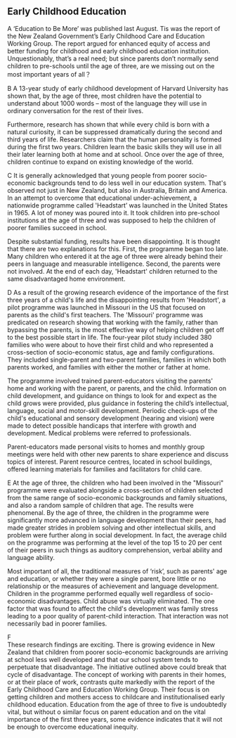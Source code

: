 ## Early Childhood Education

A ‘Education to Be More’ was published last August. Tis was the report of the New Zealand Government’s Early Childhood
Care and Education Working Group. The report argued for enhanced equity of access and better funding for childhood and
early childhood education institution. Unquestionably, that’s a real need; but since parents don’t normally send
children to pre-schools until the age of three, are we missing out on the most important years of all？

B A 13-year study of early childhood development of Harvard University has shown that, by the age of three, most
children have the potential to understand about 1000 words – most of the language they will use in ordinary conversation
for the rest of their lives.

Furthermore, research has shown that while every child is born with a natural curiosity, it can be suppressed
dramatically during the second and third years of life. Researchers claim that the human personality is formed during
the first two years. Children learn the basic skills they will use in all their later learning both at home and at
school. Once over the age of three, children continue to expand on existing knowledge of the world.

C It is generally acknowledged that young people from poorer socio-economic backgrounds tend to do less well in our
education system. That's observed not just in New Zealand, but also in Australia, Britain and America. In an attempt to
overcome that educational under-achievement, a nationwide programme called 'Headstart’ was launched in the United States
in 1965. A lot of money was poured into it. It took children into pre-school institutions at the age of three and was
supposed to help the children of poorer families succeed in school.

Despite substantial funding, results have been disappointing. It is thought that there are two explanations for this.
First, the programme began too late. Many children who entered it at the age of three were already behind their peers in
language and measurable intelligence. Second, the parents were not involved. At the end of each day, 'Headstart'
children returned to the same disadvantaged home environment.

D As a result of the growing research evidence of the importance of the first three years of a child's life and the
disappointing results from 'Headstort', a pilot programme was launched in Missouri in the US that focused on parents as
the child's first teachers. The 'Missouri' programme was predicated on research showing that working with the family,
rather than bypassing the parents, is the most effective way of helping children get off to the best possible start in
life. The four-year pilot study included 380 families who were about to hove their first child and who represented a
cross-section of socio-economic status, age and family configurations. They included single-parent and two-parent
families, families in which both parents worked, and families with either the mother or father at home.

The programme involved trained parent-educators visiting the parents' home and working with the parent, or parents, and
the child. Information on child development, and guidance on things to look for and expect as the child grows were
provided, plus guidance in fostering the child’s intellectual, language, social and motor-skill development. Periodic
check-ups of the child's educational and sensory development (hearing and vision) were made to detect possible handicaps
that interfere with growth and development. Medical problems were referred to professionals.

Parent-educators made personal visits to homes and monthly group meetings were held with other new parents to share
experience and discuss topics of interest. Parent resource centres, located in school buildings, offered learning
materials for families and facilitators for child care.

E At the age of three, the children who had been involved in the "Missouri" programme were evaluated alongside a
cross-section of children selected from the same range of socio-economic backgrounds and family situations, and also a
random sample of children that age. The results were phenomenal. By the age of three, the children in the programme were
significantly more advanced in language development than their peers, had made greater strides in problem solving and
other intellectual skills, and problem were further along in social development. In fact, the average child on the
programme was performing at the level of the top 15 to 20 per cent of their peers in such things as auditory
comprehension, verbal ability and language ability.

Most important of all, the traditional measures of ‘risk’, such as parents' age and education, or whether they were a
single parent, bore little or no relationship or the measures of achievement and language development. Children in the
programme performed equally well regardless of socio-economic disadvantages. Child abuse was virtually eliminated. The
one factor that was found to affect the child's development was family stress leading to a poor quality of parent-child
interaction. That interaction was not necessarily bad in poorer families.

F  
These research findings are exciting. There is growing evidence in New Zealand that children from poorer socio-economic
backgrounds are arriving at school less well developed and that our school system tends to perpetuate that disadvantage.
The initiative outlined above could break that cycle of disadvantage. The concept of working with parents in their
homes, or at their place of work, contrasts quite markedly with the report of the Early Childhood Care and Education
Working Group. Their focus is on getting children and mothers access to childcare and institutionalised early childhood
education. Education from the age of three to five is undoubtedly vital, but without o similar focus on parent education
and on the vital importance of the first three years, some evidence indicates that it will not be enough to overcome
educational inequity.
